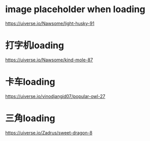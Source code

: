 
# image placeholder when loading
https://uiverse.io/Nawsome/light-husky-91


# 打字机loading
https://uiverse.io/Nawsome/kind-mole-87

# 卡车loading
https://uiverse.io/vinodjangid07/popular-owl-27

# 三角loading
https://uiverse.io/Zadrus/sweet-dragon-8







